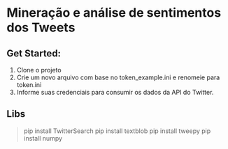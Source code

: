 # Mineração e análise de sentimentos dos Tweets

## Get Started:

1. Clone o projeto
2. Crie um novo arquivo com base no token_example.ini e renomeie para token.ini 
3. Informe suas credenciais para consumir os dados da API do Twitter.


## Libs

>pip install TwitterSearch
>pip install textblob
>pip install tweepy
>pip install numpy 
